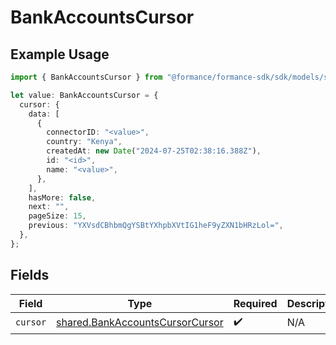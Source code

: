 # BankAccountsCursor

## Example Usage

```typescript
import { BankAccountsCursor } from "@formance/formance-sdk/sdk/models/shared";

let value: BankAccountsCursor = {
  cursor: {
    data: [
      {
        connectorID: "<value>",
        country: "Kenya",
        createdAt: new Date("2024-07-25T02:38:16.388Z"),
        id: "<id>",
        name: "<value>",
      },
    ],
    hasMore: false,
    next: "",
    pageSize: 15,
    previous: "YXVsdCBhbmQgYSBtYXhpbXVtIG1heF9yZXN1bHRzLol=",
  },
};
```

## Fields

| Field                                                                                     | Type                                                                                      | Required                                                                                  | Description                                                                               |
| ----------------------------------------------------------------------------------------- | ----------------------------------------------------------------------------------------- | ----------------------------------------------------------------------------------------- | ----------------------------------------------------------------------------------------- |
| `cursor`                                                                                  | [shared.BankAccountsCursorCursor](../../../sdk/models/shared/bankaccountscursorcursor.md) | :heavy_check_mark:                                                                        | N/A                                                                                       |